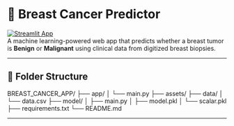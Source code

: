 # 🧬 Breast Cancer Predictor

[![Streamlit App](https://img.shields.io/badge/Launch%20App-Streamlit-ff4b4b?style=for-the-badge&logo=streamlit&logoColor=white)](https://breastcancerpredictapp.streamlit.app/)  
A machine learning-powered web app that predicts whether a breast tumor is **Benign** or **Malignant** using clinical data from digitized breast biopsies.

---
## 📁 Folder Structure
BREAST_CANCER_APP/
├── app/
│   └── main.py
├── assets/
├── data/
│   └── data.csv
├── model/
│   ├── main.py
│   ├── model.pkl
│   └── scalar.pkl
├── requirements.txt
└── README.md

---


